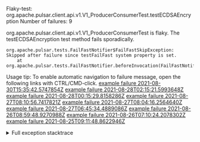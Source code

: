         
Flaky-test: org.apache.pulsar.client.api.v1.V1_ProducerConsumerTest.testECDSAEncryption
Number of failures: 9

org.apache.pulsar.client.api.v1.V1_ProducerConsumerTest is flaky. The testECDSAEncryption test method fails sporadically.

```
org.apache.pulsar.tests.FailFastNotifier$FailFastSkipException: Skipped after failure since testFailFast system property is set.
	at org.apache.pulsar.tests.FailFastNotifier.beforeInvocation(FailFastNotifier.java:88)

```

Usage tip: To enable automatic navigation to failure message, open the following links with CTRL/CMD-click.
[example failure 2021-08-30T15:35:42.5747854Z](https://github.com/apache/pulsar/runs/3463119398?check_suite_focus=true#step:9:3651)
[example failure 2021-08-28T02:15:21.5993648Z](https://github.com/apache/pulsar/runs/3448473880?check_suite_focus=true#step:9:2648)
[example failure 2021-08-28T00:15:29.8158286Z](https://github.com/apache/pulsar/runs/3447917315?check_suite_focus=true#step:9:2016)
[example failure 2021-08-27T08:10:56.7417821Z](https://github.com/apache/pulsar/runs/3440980370?check_suite_focus=true#step:9:2715)
[example failure 2021-08-27T08:04:16.2564640Z](https://github.com/apache/pulsar/runs/3440855241?check_suite_focus=true#step:9:2640)
[example failure 2021-08-27T06:45:34.4889086Z](https://github.com/apache/pulsar/runs/3440411158?check_suite_focus=true#step:9:2641)
[example failure 2021-08-26T08:59:48.9270988Z](https://github.com/apache/pulsar/runs/3430539961?check_suite_focus=true#step:9:3350)
[example failure 2021-08-26T07:10:24.2078302Z](https://github.com/apache/pulsar/runs/3429892136?check_suite_focus=true#step:9:2702)
[example failure 2021-08-25T09:11:48.8622946Z](https://github.com/apache/pulsar/runs/3420085427?check_suite_focus=true#step:10:2608)


<details>
<summary>Full exception stacktrace</summary>
<code><pre>
org.apache.pulsar.tests.FailFastNotifier$FailFastSkipException: Skipped after failure since testFailFast system property is set.
	at org.apache.pulsar.tests.FailFastNotifier.beforeInvocation(FailFastNotifier.java:88)

</pre></code>
</details>

